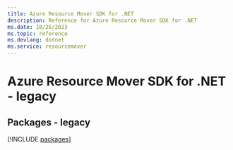```yaml
---
title: Azure Resource Mover SDK for .NET
description: Reference for Azure Resource Mover SDK for .NET
ms.date: 10/25/2023
ms.topic: reference
ms.devlang: dotnet
ms.service: resourcemover
---
```

# Azure Resource Mover SDK for .NET - legacy
## Packages - legacy
[!INCLUDE [packages](resource-mover-index.md)]
